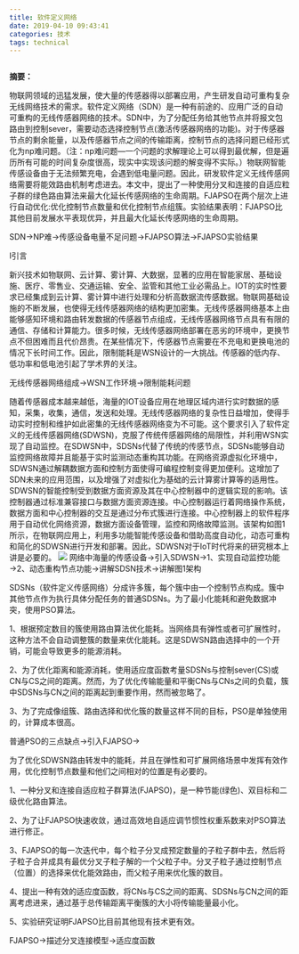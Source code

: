 ```yaml
---
title: 软件定义网络
date: 2019-04-10 09:43:41
categories: 技术
tags: technical
---
```


```title: 软件定义网络 date: 2019-04-10 09:43:41 updated: 2019-04-10 20:18:54 
```

**摘要：**

物联网领域的迅猛发展，使大量的传感器得以部署应用，产生研发自动可重构复杂无线网络技术的需求。软件定义网络（SDN）是一种有前途的、应用广泛的自动可重构的无线传感器网络的技术。SDN中，为了分配任务给其他节点并将报文包路由到控制sever，需要动态选择控制节点(激活传感器网络的功能)。对于传感器节点的剩余能量，以及传感器节点之间的传输距离，控制节点的选择问题已经形式化为np难问题。（注：np难问题—一个问题的求解理论上可以得到最优解，但是遍历所有可能的时间复杂度很高，现实中实现该问题的解变得不实际。）物联网智能传感设备由于无法频繁充电，会遇到低电量问题。因此，研发软件定义无线传感网络需要将能效路由机制考虑进去。本文中，提出了一种使用分叉和连接的自适应粒子群的绿色路由算法来最大化延长传感网络的生命周期。FJAPSO在两个层次上进行自动优化:优化控制节点数量和优化控制节点组簇。实验结果表明：FJAPSO比其他目前发展水平表现优异，并且最大化延长传感网络的生命周期。

SDN→NP难→传感设备电量不足问题→FJAPSO算法→FJAPSO实验结果

I引言

​       新兴技术如物联网、云计算、雾计算、大数据，显著的应用在智能家居、基础设施、医疗、零售业、交通运输、安全、监管和其他工业必需品上。IOT的实时性要求已经集成到云计算、雾计算中进行处理和分析高数据流传感数据。物联网基础设施的不断发展，也使得无线传感器网络的结构更加密集。<!-- more -->无线传感器网络基本上由能够感知环境和路由转发数据的传感器节点组成，无线传感器网络节点具有有限的通信、存储和计算能力。很多时候，无线传感器网络部署在恶劣的环境中，更换节点不但困难而且代价昂贵。在某些情况下，传感器节点需要在不充电和更换电池的情况下长时间工作。因此，限制能耗是WSN设计的一大挑战。传感器的低内存、低功率和低电池引起了学术界的关注。

无线传感器网络组成→WSN工作环境→限制能耗问题

​       随着传感器成本越来越低，海量的IOT设备应用在地理区域内进行实时数据的感知，采集，收集，通信，发送和处理。无线传感器网络的复杂性日益增加，使得手动实时控制和维护如此密集的无线传感器网络变为不可能。这个要求引入了软件定义的无线传感器网络(SDWSN)，克服了传统传感器网络的局限性，并利用WSN实现了自动监控。在SDWSN中，SDSNs代替了传统的传感节点，SDSNs能够自动监控网络故障并且能基于实时监测动态重构其功能。在网络资源虚拟化环境中，SDWSN通过解耦数据方面和控制方面使得可编程控制变得更加便利。这增加了SDN未来的应用范围，以及增强了对虚拟化为基础的云计算雾计算等的适用性。SDWSN的智能控制受到数据方面资源及其在中心控制器中的逻辑实现的影响。该控制器通过标准兼容接口与数据方面资源连接。中心控制器运行着网络操作系统，数据方面和中心控制器的交互是通过分布式簇进行连接。中心控制器上的软件程序用于自动优化网络资源，数据方面设备管理，监控和网络故障监测。该架构如图1所示，在物联网应用上，利用多功能智能传感设备和借助高度自动化，动态可重构和简化的SDWSN进行开发和部署。因此，SDWSN对于IoT时代将来的研究根本上讲是必要的。
![](https://linkenwild.github.io/images/SDN.jpg)
网络中海量的传感设备→引入SDWSN→1、实现自动监控功能→2、动态重构节点功能→讲解SDSN技术→讲解图1架构

​       SDSNs（软件定义传感网络）分成许多簇，每个簇中由一个控制节点构成。簇中其他节点作为执行具体分配任务的普通SDSNs。为了最小化能耗和避免数据冲突，使用PSO算法。

1、根据预定数目的簇使用路由算法优化能耗。当网络具有弹性或者可扩展性时，这种方法不会自动调整簇的数量来优化能耗。这是SDWSN路由选择中的一个开销，可能会导致更多的能源消耗。

2、为了优化距离和能源消耗，使用适应度函数考量SDSNs与控制sever(CS)或CN与CS之间的距离。然而，为了优化传输能量和平衡CNs与CNs之间的负载，簇中SDSNs与CN之间的距离起到重要作用，然而被忽略了。

3、为了完成像组簇、路由选择和优化簇的数量这样不同的目标，PSO是单独使用的，计算成本很高。

普通PSO的三点缺点→引入FJAPSO→

​       为了优化SDWSN路由转发中的能耗，并且在弹性和可扩展网络场景中发挥有效作用，优化控制节点数量和他们之间相对的位置是有必要的。

1、一种分叉和连接自适应粒子群算法(FJAPSO)，是一种节能(绿色)、双目标和二级优化路由算法。

2、为了让FJAPSO快速收敛，通过高效地自适应调节惯性权重系数来对PSO算法进行修正。

3、FJAPSO的每一次迭代中，每个粒子分叉成预定数量的子粒子群中去，然后将子粒子合并成具有最优分叉子粒子解的一个父粒子中。分叉子粒子通过控制节点（位置）的选择来优化能效路由，而父粒子用来优化簇的数目。

4、提出一种有效的适应度函数，将CNs与CS之间的距离、SDSNs与CN之间的距离考虑进来，通过基于总传输距离平衡簇的大小将传输能量最小化。

5、实验研究证明FJAPSO比目前其他现有技术更有效。

FJAPSO→描述分叉连接模型→适应度函数